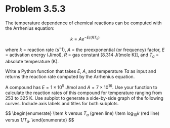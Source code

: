 # Problem 3.5.3

The temperature dependence of chemical reactions can be computed with the Arrhenius equation:

$$
k=Ae^{-E/(RT_a)}
$$

where $k$ = reaction rate (s$^-1$), $A$ = the preexponential (or frequency) factor, $E$ = activation energy (J/mol), $R$ = gas constant [8.314 J/(mole$\cdot$K)], and $T_a$ = absolute temperature (K). 

Write a Python function that takes $E$, $A$, and temperature $Ta$ as input and returns the reaction rate computed by the Arrhenius equation.

A compound has $E = 1\times 10^5$ J/mol and $A=7\times 10^{16}$. Use your function to calculate the reaction rates of this compound for temperature ranging from 253 to 325 K. Use subplot to generate a side-by-side graph of the following curves. Include axis labels and titles for both subplots. 

$$
\begin{enumerate}
	\item $k$ versus $T_a$ (green line)
	\item $\log_{10}{k}$ (red line) versus $1/T_a$.
\end{enumerate}
$$

